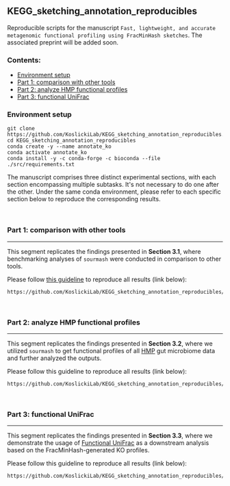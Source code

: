 ## KEGG_sketching_annotation_reproducibles

Reproducible scripts for the manuscript `Fast, lightweight, and accurate metagenomic functional profiling
using FracMinHash sketches`. The associated preprint will be added soon.

<!-- TOC start -->

### Contents:

- [Environment setup](#environment-setup)
- [Part 1: comparison with other tools](#part-1-comparison-with-other-tools)
- [Part 2: analyze HMP functional profiles](#part-2-analyze-hmp-functional-profiles)
- [Part 3: functional UniFrac](#part-3-functional-unifrac)

<!-- TOC end -->



<!-- TOC --><a name="environment-setup"></a>

### Environment setup

```
git clone https://github.com/KoslickiLab/KEGG_sketching_annotation_reproducibles.git
cd KEGG_sketching_annotation_reproducibles
conda create -y --name annotate_ko
conda activate annotate_ko
conda install -y -c conda-forge -c bioconda --file ./src/requirements.txt
```



The manuscript comprises three distinct experimental sections, with each section encompassing multiple subtasks. It's not necessary to do one after the other. Under the same conda environment, please refer to each specific section below to reproduce the corresponding results. 

</br>

<!-- TOC --><a name="part-1-comparison-with-other-tools"></a>

### Part 1: comparison with other tools

---

This segment replicates the findings presented in **Section 3.1**, where benchmarking analyses of `sourmash` were conducted in comparison to other tools. 

Please follow [this guideline](https://github.com/KoslickiLab/KEGG_sketching_annotation_reproducibles/blob/main/comparison_with_other_tools/README.md) to reproduce all results (link below):

```
https://github.com/KoslickiLab/KEGG_sketching_annotation_reproducibles/blob/main/comparison_with_other_tools/README.md
```

</br>

<!-- TOC --><a name="part-2-analyze-hmp-functional-profiles"></a>

### Part 2: analyze HMP functional profiles

---

This segment replicates the findings presented in **Section 3.2**, where we utilized `sourmash` to get functional profiles of all [HMP](https://portal.hmpdacc.org/) gut microbiome data and further analyzed the outputs. 

Please follow this guideline to reproduce all results (link below):

```
https://github.com/KoslickiLab/KEGG_sketching_annotation_reproducibles/blob/main/part2_analyze_HMP_data/README.md
```

</br>

<!-- TOC --><a name="part-3-functional-unifrac"></a>

### Part 3: functional UniFrac

---

This segment replicates the findings presented in **Section 3.3**, where we demonstrate the usage of [Functional UniFrac](https://github.com/KoslickiLab/FunUniFrac) as a downstream analysis based on the FracMinHash-generated KO profiles. 

Please follow this guideline to reproduce all results (link below):

```
https://github.com/KoslickiLab/KEGG_sketching_annotation_reproducibles/blob/main/
```